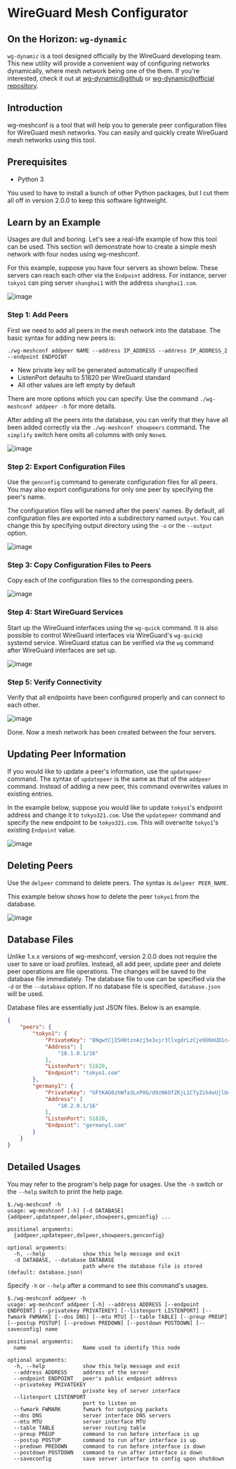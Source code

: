 # WireGuard Mesh Configurator

## On the Horizon: `wg-dynamic`

`wg-dynamic` is a tool designed officially by the WireGuard developing team. This new utility will provide a convenient way of configuring networks dynamically, where mesh network being one of the them. If you're interested, check it out at [wg-dynamic@github](https://github.com/WireGuard/wg-dynamic) or [wg-dynamic@official repository](https://git.zx2c4.com/wg-dynamic).

## Introduction

wg-meshconf is a tool that will help you to generate peer configuration files for WireGuard mesh networks. You can easily and quickly create WireGuard mesh networks using this tool.

## Prerequisites

- Python 3

You used to have to install a bunch of other Python packages, but I cut them all off in version 2.0.0 to keep this software lightweight.

## Learn by an Example

Usages are dull and boring. Let's see a real-life example of how this tool can be used. This section will demonstrate how to create a simple mesh network with four nodes using wg-meshconf.

For this example, suppose you have four servers as shown below. These servers can reach each other via the `Endpoint` address. For instance, server `tokyo1` can ping server `shanghai1` with the address `shanghai1.com`.

![image](https://user-images.githubusercontent.com/21986859/99200153-94839e80-279b-11eb-81c9-189b609661ee.png)

### Step 1: Add Peers

First we need to add all peers in the mesh network into the database. The basic syntax for adding new peers is:

```shell
./wg-meshconf addpeer NAME --address IP_ADDRESS --address IP_ADDRESS_2 --endpoint ENDPOINT
```

- New private key will be generated automatically if unspecified
- ListenPort defaults to 51820 per WireGuard standard
- All other values are left empty by default

There are more options which you can specify. Use the command `./wg-meshconf addpeer -h` for more details.

After adding all the peers into the database, you can verify that they have all been added correctly via the `./wg-meshconf showpeers` command. The `simplify` switch here omits all columns with only `None`s.

![image](https://user-images.githubusercontent.com/21986859/99202459-1dec9e00-27a7-11eb-8190-a5a3c6644d2a.png)

### Step 2: Export Configuration Files

Use the `genconfig` command to generate configuration files for all peers. You may also export configurations for only one peer by specifying the peer's name.

The configuration files will be named after the peers' names. By default, all configuration files are exported into a subdirectory named `output`. You can change this by specifying output directory using the `-o` or the `--output` option.

![image](https://user-images.githubusercontent.com/21986859/99202483-352b8b80-27a7-11eb-8479-8749e945a81d.png)

### Step 3: Copy Configuration Files to Peers

Copy each of the configuration files to the corresponding peers.

![image](https://user-images.githubusercontent.com/21986859/99201225-e4fdfa80-27a1-11eb-9b27-6e684d30b784.png)

### Step 4: Start WireGuard Services

Start up the WireGuard interfaces using the `wg-quick` command. It is also possible to control WireGuard interfaces via WireGuard's `wg-quick@` systemd service. WireGuard status can be verified via the `wg` command after WireGuard interfaces are set up.

![image](https://user-images.githubusercontent.com/21986859/99202554-7459dc80-27a7-11eb-9e92-44cd02bdc2f7.png)

### Step 5: Verify Connectivity

Verify that all endpoints have been configured properly and can connect to each other.

![image](https://user-images.githubusercontent.com/21986859/99202822-5e98e700-27a8-11eb-8bb2-3e0d2222258f.png)

Done. Now a mesh network has been created between the four servers.

## Updating Peer Information

If you would like to update a peer's information, use the `updatepeer` command. The syntax of `updatepeer` is the same as that of the `addpeer` command. Instead of adding a new peer, this command overwrites values in existing entries.

In the example below, suppose you would like to update `tokyo1`'s endpoint address and change it to `tokyo321.com`. Use the `updatepeer` command and specify the new endpoint to be `tokyo321.com`. This will overwrite `tokyo1`'s existing `Endpoint` value.

![image](https://user-images.githubusercontent.com/21986859/99204025-3a3f0980-27ac-11eb-9159-0e40fc2eefeb.png)

## Deleting Peers

Use the `delpeer` command to delete peers. The syntax is `delpeer PEER_NAME`.

This example below shows how to delete the peer `tokyo1` from the database.

![image](https://user-images.githubusercontent.com/21986859/99204215-e123a580-27ac-11eb-93b1-d07345004fab.png)

## Database Files

Unlike 1.x.x versions of wg-meshconf, version 2.0.0 does not require the user to save or load profiles. Instead, all add peer, update peer and delete peer operations are file operations. The changes will be saved to the database file immediately. The database file to use can be specified via the `-d` or the `--database` option. If no database file is specified, `database.json` will be used.

Database files are essentially just JSON files. Below is an example.

```json
{
    "peers": {
        "tokyo1": {
            "PrivateKey": "8NgwtCjISH6tznAzj5e3ujr3llxgdrLzCje9U6mUD1c=",
            "Address": [
                "10.1.0.1/16"
            ],
            "ListenPort": 51820,
            "Endpoint": "tokyo1.com"
        },
        "germany1": {
            "PrivateKey": "GFtKAG0zhWfa3LxPOG/d9zN6OfZKjL1CTyZih4oUjlU=",
            "Address": [
                "10.2.0.1/16"
            ],
            "ListenPort": 51820,
            "Endpoint": "germany1.com"
        }
    }
}
```

## Detailed Usages

You may refer to the program's help page for usages. Use the `-h` switch or the `--help` switch to print the help page.

```shell
$./wg-meshconf -h
usage: wg-meshconf [-h] [-d DATABASE] {addpeer,updatepeer,delpeer,showpeers,genconfig} ...

positional arguments:
  {addpeer,updatepeer,delpeer,showpeers,genconfig}

optional arguments:
  -h, --help            show this help message and exit
  -d DATABASE, --database DATABASE
                        path where the database file is stored (default: database.json)
```

Specify `-h` or `--help` after a command to see this command's usages.

```shell
$./wg-meshconf addpeer -h
usage: wg-meshconf addpeer [-h] --address ADDRESS [--endpoint ENDPOINT] [--privatekey PRIVATEKEY] [--listenport LISTENPORT] [--fwmark FWMARK] [--dns DNS] [--mtu MTU] [--table TABLE] [--preup PREUP] [--postup POSTUP] [--predown PREDOWN] [--postdown POSTDOWN] [--saveconfig] name

positional arguments:
  name                  Name used to identify this node

optional arguments:
  -h, --help            show this help message and exit
  --address ADDRESS     address of the server
  --endpoint ENDPOINT   peer's public endpoint address
  --privatekey PRIVATEKEY
                        private key of server interface
  --listenport LISTENPORT
                        port to listen on
  --fwmark FWMARK       fwmark for outgoing packets
  --dns DNS             server interface DNS servers
  --mtu MTU             server interface MTU
  --table TABLE         server routing table
  --preup PREUP         command to run before interface is up
  --postup POSTUP       command to run after interface is up
  --predown PREDOWN     command to run before interface is down
  --postdown POSTDOWN   command to run after interface is down
  --saveconfig          save server interface to config upon shutdown
```
